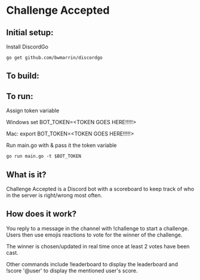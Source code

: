 # Challenge Accepted

## Initial setup:

Install DiscordGo

    go get github.com/bwmarrin/discordgo


## To build:

    
## To run:

Assign token variable

Windows
    set BOT_TOKEN=<TOKEN GOES HERE!!!!!>

Mac:
    export BOT_TOKEN=<TOKEN GOES HERE!!!!!>

Run main.go with & pass it the token variable

    go run main.go -t $BOT_TOKEN

## What is it?
Challenge Accepted is a Discord bot with a scoreboard to keep track of who in the server is right/wrong most often.

## How does it work? 
You reply to a message in the channel with !challenge to start a challenge. Users then use emojis reactions to vote for the winner of the challenge.

The winner is chosen/updated in real time once at least 2 votes have been cast.

Other commands include !leaderboard to display the leaderboard and !score '@user' to display the mentioned user's score.